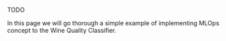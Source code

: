 TODO

In this page we will go thorough a simple example of implementing MLOps concept to the Wine Quality Classifier.